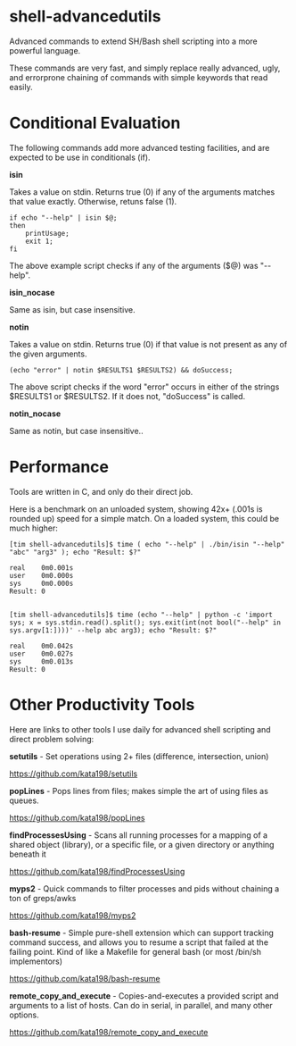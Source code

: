 # shell-advancedutils
Advanced commands to extend SH/Bash shell scripting into a more powerful language.

These commands are very fast, and simply replace really advanced, ugly, and errorprone chaining of commands with simple keywords that read easily.


Conditional Evaluation
======================

The following commands add more advanced testing facilities, and are expected to be use in conditionals (if).


**isin**

  Takes a value on stdin. Returns true (0) if any of the arguments matches that value exactly. Otherwise, retuns false (1).

	if echo "--help" | isin $@;
	then
		printUsage;
		exit 1;
	fi

The above example script checks if any of the arguments ($@) was "--help".

**isin\_nocase**

  Same as isin, but case insensitive.

**notin**

  Takes a value on stdin. Returns true (0) if that value is not present as any of the given arguments.

	(echo "error" | notin $RESULTS1 $RESULTS2) && doSuccess;

The above script checks if the word "error" occurs in either of the strings $RESULTS1 or $RESULTS2. If it does not, "doSuccess" is called.

**notin\_nocase**

  Same as notin, but case insensitive..


Performance
===========

Tools are written in C, and only do their direct job.

Here is a benchmark on an unloaded system, showing 42x+ (.001s is rounded up) speed for a simple match. On a loaded system, this could be much higher:

	[tim shell-advancedutils]$ time ( echo "--help" | ./bin/isin "--help" "abc" "arg3" ); echo "Result: $?"

	real    0m0.001s
	user    0m0.000s
	sys     0m0.000s
	Result: 0


	[tim shell-advancedutils]$ time (echo "--help" | python -c 'import sys; x = sys.stdin.read().split(); sys.exit(int(not bool("--help" in sys.argv[1:])))' --help abc arg3); echo "Result: $?"

	real    0m0.042s
	user    0m0.027s
	sys     0m0.013s
	Result: 0


Other Productivity Tools
========================

Here are links to other tools I use daily for advanced shell scripting and direct problem solving:


**setutils** - Set operations using 2+ files (difference, intersection, union)

https://github.com/kata198/setutils


**popLines** - Pops lines from files; makes simple the art of using files as queues.

https://github.com/kata198/popLines


**findProcessesUsing** - Scans all running processes for a mapping of a shared object (library), or a specific file, or a given directory or anything beneath it

https://github.com/kata198/findProcessesUsing


**myps2** - Quick commands to filter processes and pids without chaining a ton of greps/awks

https://github.com/kata198/myps2


**bash-resume** - Simple pure-shell extension which can support tracking command success, and allows you to resume a script that failed at the failing point. Kind of like a Makefile for general bash (or most /bin/sh implementors)

https://github.com/kata198/bash-resume


**remote\_copy\_and\_execute** - Copies-and-executes a provided script and arguments to a list of hosts. Can do in serial, in parallel, and many other options.

https://github.com/kata198/remote_copy_and_execute

